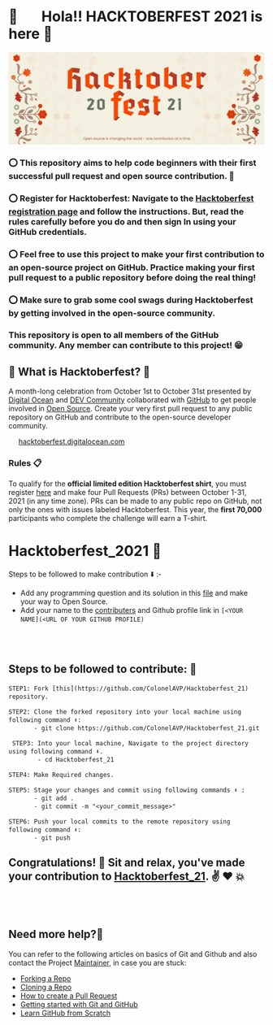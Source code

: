 # 📌 &nbsp;&nbsp;&nbsp;&nbsp;&nbsp; Hola!! HACKTOBERFEST 2021 is here 🥳

<p align="center"><img src="https://github.com/ColonelAVP/Hacktoberfest_21/blob/master/hackto21.jpg" alt="Web Developement Image" width=850px />
 
### ⭕ This repository aims to help code beginners with their first successful pull request and open source contribution. :partying_face:
 
### ⭕ Register for Hacktoberfest: Navigate to the [Hacktoberfest registration page](https://hacktoberfest.digitalocean.com/) and follow the instructions. But, read the rules carefully before you do and then sign In using your GitHub credentials.
 
###  ⭕ Feel free to use this project to make your first contribution to an open-source project on GitHub. Practice making your first pull request to a public repository before doing the real thing!

###  ⭕ Make sure to grab some cool swags during Hacktoberfest by getting involved in the open-source community.

### This repository is open to all members of the GitHub community. Any member can contribute to this project! :grin:


## 🔖 What is Hacktoberfest? :thinking:
A month-long celebration from October 1st to October 31st presented by [Digital Ocean](https://hacktoberfest.digitalocean.com/) and [DEV Community](https://dev.to/) collaborated with [GitHub](https://github.com/blog/2433-celebrate-open-source-this-october-with-hacktoberfest) to get people involved in [Open Source](https://github.com/open-source). Create your very first pull request to any public repository on GitHub and contribute to the open-source developer community.

&nbsp;&nbsp;&nbsp;&nbsp;&nbsp;[hacktoberfest.digitalocean.com](https://hacktoberfest.digitalocean.com/)

### Rules 📋
To qualify for the __official limited edition Hacktoberfest shirt__, you must register [here](https://hacktoberfest.digitalocean.com/) and make four Pull Requests (PRs) between October 1-31, 2021 (in any time zone). PRs can be made to any public repo on GitHub, not only the ones with issues labeled Hacktoberfest. This year, the __first 70,000__ participants who complete the challenge will earn a T-shirt.

 
# **Hacktoberfest_2021** 🌈
Steps to be followed to make contribution ⬇️ :-
- Add any programming question and its solution in this [file](https://github.com/ColonelAVP/Hacktoberfest_21/tree/master/program) and make your way to Open Source.
- Add your name to the [contributers](https://github.com/ColonelAVP/Hacktoberfest_21/blob/master/contributers.md) and Github profile link in ```[<YOUR NAME](<URL OF YOUR GITHUB PROFILE)```
 
<br><br>
  
## Steps to be followed to contribute: :scroll:
 
```
STEP1: Fork [this](https://github.com/ColonelAVP/Hacktoberfest_21) repository.
```

```
STEP2: Clone the forked repository into your local machine using following command ⬇️:
       - git clone https://github.com/ColonelAVP/Hacktoberfest_21.git
```

```
 STEP3: Into your local machine, Navigate to the project directory using following command ⬇️. 
        - cd Hacktoberfest_21
```
 
```
STEP4: Make Required changes.
```
 

```
STEP5: Stage your changes and commit using following commands ⬇️ :
       - git add .
       - git commit -m "<your_commit_message>"
``` 
 
``` 
STEP6: Push your local commits to the remote repository using following command ⬇️:
       - git push 
```
 
## **Congratulations!** :tada: Sit and relax, you've made your contribution to [Hacktoberfest_21](https://github.com/ColonelAVP/Hacktoberfest_21). :v: :heart: 💥

<br><br>
  
  
## Need more help?🤔  
You can refer to the following articles on basics of Git and Github and also contact the Project [Maintainer](https://github.com/ColonelAVP), in case you are stuck:  
- [Forking a Repo](https://help.github.com/en/github/getting-started-with-github/fork-a-repo)  
- [Cloning a Repo](https://help.github.com/en/desktop/contributing-to-projects/creating-an-issue-or-pull-request)  
- [How to create a Pull Request](https://opensource.com/article/19/7/create-pull-request-github)  
- [Getting started with Git and GitHub](https://towardsdatascience.com/getting-started-with-git-and-github-6fcd0f2d4ac6)  
- [Learn GitHub from Scratch](https://www.youtube.com/watch?v=BCQHnlnPusY&list=PLozRqGzj97d02YjR5JVqDwN2K0cAiT7VK)  
  

